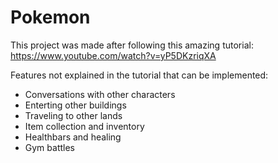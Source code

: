 # Pokemon
 
This project was made after following this amazing tutorial: https://www.youtube.com/watch?v=yP5DKzriqXA

Features not explained in the tutorial that can be implemented:
- Conversations with other characters
- Enterting other buildings
- Traveling to other lands
- Item collection and inventory
- Healthbars and healing
- Gym battles

